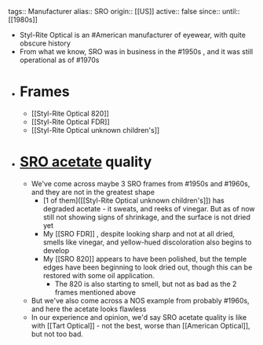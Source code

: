 tags:: Manufacturer
alias:: SRO
origin:: [[US]]
active:: false
since::
until:: [[1980s]]

- Styl-Rite Optical is an #American manufacturer of eyewear, with quite obscure history
- From what we know, SRO was in business in the #1950s , and it was still operational as of #1970s
- # Frames
	- [[Styl-Rite Optical 820]]
	- [[Styl-Rite Optical FDR]]
	- [[Styl-Rite Optical unknown children's]]
- # [SRO acetate]([[Acetate]]) quality
	- We've come across maybe 3 SRO frames from #1950s and #1960s, and they are not in the greatest shape
		- [1 of them]([[Styl-Rite Optical unknown children's]]) has degraded acetate - it sweats, and reeks of vinegar. But as of now still not showing signs of shrinkage, and the surface is not dried yet
		- My [[SRO FDR]] , despite looking sharp and not at all dried, smells like vinegar, and yellow-hued discoloration also begins to develop
		- My [[SRO 820]] appears to have been polished, but the temple edges have been beginning to look dried out, though this can be restored with some oil application.
			- The 820 is also starting to smell, but not as bad as the 2 frames mentioned above
	- But we've also come across a NOS example from probably #1960s, and here the acetate looks flawless
	- In our experience and opinion, we'd say SRO acetate quality is like with [[Tart Optical]] - not the best, worse than [[American Optical]], but not too bad.